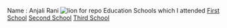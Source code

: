 Name : Anjali Rani
![lion for repo](https://user-images.githubusercontent.com/102215817/168418728-ccc4070b-d2cf-45ee-91bf-854a70c45990.jpg)
Education
Schools which I attended
[First School](https://school.careers360.com/schools/arya-senior-secondary-school-gharaunda-karnal)
[Second School](https://www.icbse.com/schools/parth-public-school-zekold)
[Third School](https://www.indiastudychannel.com/schools/8712-the-century-school-karnal)

